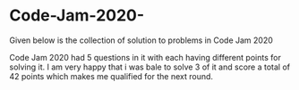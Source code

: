 # Code-Jam-2020-
Given below is the collection of solution to problems in Code Jam 2020

Code Jam 2020 had 5 questions in it with each having different points for solving it. I am very happy that i was bale to solve 3 of it and score a total of 42 points which makes me qualified for the next round.
